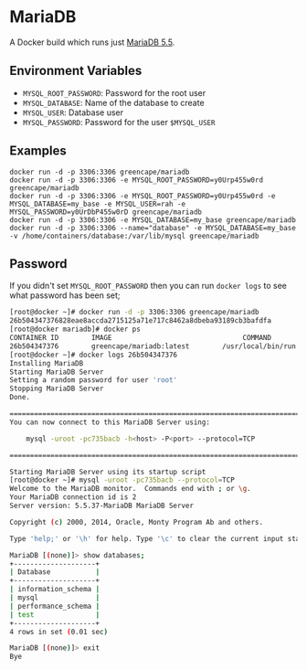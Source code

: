 # MariaDB

A Docker build which runs just [MariaDB 5.5](https://mariadb.org/).

## Environment Variables

  - `MYSQL_ROOT_PASSWORD`: Password for the root user
  - `MYSQL_DATABASE`: Name of the database to create
  - `MYSQL_USER`: Database user 
  - `MYSQL_PASSWORD`: Password for the user `$MYSQL_USER`

## Examples

    docker run -d -p 3306:3306 greencape/mariadb
    docker run -d -p 3306:3306 -e MYSQL_ROOT_PASSWORD=y0Urp455w0rd greencape/mariadb
    docker run -d -p 3306:3306 -e MYSQL_ROOT_PASSWORD=y0Urp455w0rd -e MYSQL_DATABASE=my_base -e MYSQL_USER=rah -e MYSQL_PASSWORD=y0UrDbP455w0rD greencape/mariadb
    docker run -d -p 3306:3306 -e MYSQL_DATABASE=my_base greencape/mariadb
    docker run -d -p 3306:3306 --name="database" -e MYSQL_DATABASE=my_base -v /home/containers/database:/var/lib/mysql greencape/mariadb

## Password

If you didn't set `MYSQL_ROOT_PASSWORD` then you can run `docker logs` to see what password has been set;

``` bash
[root@docker ~]# docker run -d -p 3306:3306 greencape/mariadb
26b504347376828eae8accda2715125a71e717c8462a8dbeba93189cb3bafdfa
[root@docker mariadb]# docker ps
CONTAINER ID        IMAGE                                COMMAND              CREATED             STATUS              PORTS                    NAMES
26b504347376        greencape/mariadb:latest        /usr/local/bin/run   4 seconds ago       Up 3 seconds        0.0.0.0:3306->3306/tcp   mydbserver     
[root@docker ~]# docker logs 26b504347376
Installing MariaDB
Starting MariaDB Server
Setting a random password for user 'root'
Stopping MariaDB Server
Done.

========================================================================
You can now connect to this MariaDB Server using:

    mysql -uroot -pc735bacb -h<host> -P<port> --protocol=TCP

========================================================================

Starting MariaDB Server using its startup script
[root@docker ~]# mysql -uroot -pc735bacb --protocol=TCP
Welcome to the MariaDB monitor.  Commands end with ; or \g.
Your MariaDB connection id is 2
Server version: 5.5.37-MariaDB MariaDB Server

Copyright (c) 2000, 2014, Oracle, Monty Program Ab and others.

Type 'help;' or '\h' for help. Type '\c' to clear the current input statement.

MariaDB [(none)]> show databases;
+--------------------+
| Database           |
+--------------------+
| information_schema |
| mysql              |
| performance_schema |
| test               |
+--------------------+
4 rows in set (0.01 sec)

MariaDB [(none)]> exit
Bye
```

